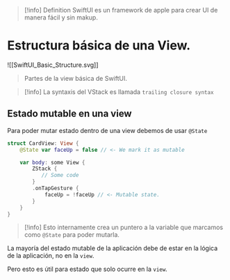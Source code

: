 > [!info] Definition
>  SwiftUI es un framework de apple para crear UI de manera fácil y sin makup.

# Estructura básica de una View.

![[SwiftUI_Basic_Structure.svg]]
> Partes de la view básica de SwiftUI.

> [!info] 
> La syntaxis del VStack es llamada `trailing closure syntax` 

## Estado mutable en una view

Para poder mutar estado dentro de una view debemos de usar `@State`
 ```swift
struct CardView: View {
    @State var faceUp = false // <- We mark it as mutable

    var body: some View {
        ZStack {
			// Some code
        }
        .onTapGesture {
            faceUp = !faceUp // <- Mutable state.
        }
    }
}
 ```

> [!info]
> Esto internamente crea un puntero a la variable que marcamos como `@State`
> para poder mutarla.

La mayoría del estado mutable de la aplicación debe de estar en la lógica de la aplicación, no en la `view`.

Pero esto es útil para estado que solo ocurre en la `view`.
